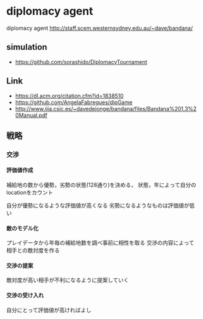 # diplomacy agent
diplomacy agent
http://staff.scem.westernsydney.edu.au/~dave/bandana/

## simulation
- https://github.com/sorashido/DiplomacyTournament

## Link
- https://dl.acm.org/citation.cfm?id=1838510
- https://github.com/AngelaFabregues/dipGame
- http://www.iiia.csic.es/~davedejonge/bandana/files/Bandana%201.3%20Manual.pdf

## 戦略
### 交渉
#### 評価値作成
補給地の数から優勢，劣勢の状態(128通り)を決める，
状態，年によって自分のlocationをカウント

自分が優勢になるような評価値が高くなる
劣勢になるようなものは評価値が低い

#### 敵のモデル化
プレイデータから年毎の補給地数を調べ事前に相性を取る
交渉の内容によって相手との敵対度を作る

#### 交渉の提案
敵対度が高い相手が不利になるように提案していく

#### 交渉の受け入れ
自分にとって評価値が高ければよし
